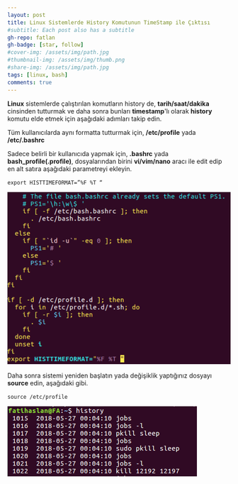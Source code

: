 ```yaml
---
layout: post
title: Linux Sistemlerde History Komutunun TimeStamp ile Çıktısı
#subtitle: Each post also has a subtitle
gh-repo: fatlan
gh-badge: [star, follow]
#cover-img: /assets/img/path.jpg
#thumbnail-img: /assets/img/thumb.png
#share-img: /assets/img/path.jpg
tags: [linux, bash]
comments: true
---
```

**Linux** sistemlerde çalıştırılan komutların history de, **tarih/saat/dakika** cinsinden tutturmak ve daha sonra bunları **timestamp**'lı olarak **history** komutu elde etmek için aşağıdaki adımları takip edin.

Tüm kullanıcılarda aynı formatta tutturmak için, **/etc/profile** yada **/etc/.bashrc**

Sadece belirli bir kullanıcıda yapmak için, **.bashrc** yada **bash_profile(.profile)**, dosyalarından birini **vi/vim/nano** aracı ile edit edip en alt satıra aşağıdaki parametreyi ekleyin.

~~~
export HISTTIMEFORMAT=”%F %T “
~~~

![Crepe](assets/img/histr-tistamp/his-t-stam01.png)

Daha sonra sistemi yeniden başlatın yada değişiklik yaptığınız dosyayı **source** edin, aşağıdaki gibi.

~~~
source /etc/profile
~~~

![Crepe](assets/img/histr-tistamp/his-t-stam02.png)
